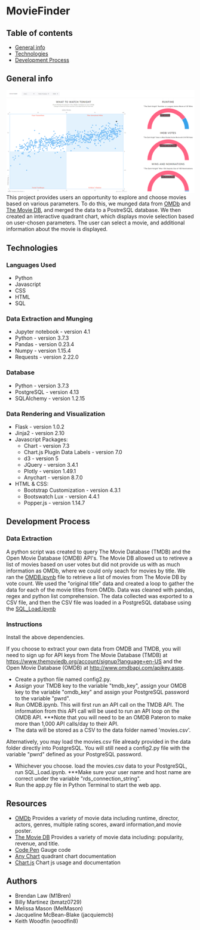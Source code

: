 # MovieFinder

## Table of contents

* [General info](#general-info)
* [Technologies](#technologies)
* [Development Process](#development-process)

## General info
![webpage](static/images/webpage.png)
This project provides users an opportunity to explore and choose movies based on various parameters. To do this, we munged data from [OMDb](http://www.omdbapi.com/) and [The Movie DB](https://www.themoviedb.org/?language=en-US), and merged the data to a PostreSQL database. We then created an interactive quadrant chart, which displays movie selection based on user-chosen parameters. The user can select a movie, and additional information about the movie is displayed.

## Technologies

### Languages Used

* Python
* Javascript
* CSS
* HTML
* SQL

### Data Extraction and Munging

* Jupyter notebook - version 4.1
* Python - version 3.7.3
* Pandas - version 0.23.4
* Numpy - version 1.15.4
* Requests - version 2.22.0


### Database

* Python - version 3.7.3
* PostgreSQL - version 4.13
* SQLAlchemy - version 1.2.15


### Data Rendering and Visualization

* Flask - version 1.0.2
* Jinja2 - version 2.10
* Javascript Packages:
  * Chart - version 7.3
  * Chart.js Plugin Data Labels - version 7.0
  * d3 - version 5
  * JQuery - version 3.4.1
  * Plotly - version 1.49.1
  * Anychart - version 8.7.0
* HTML & CSS:
  * Bootstrap Customization - version 4.3.1
  * Bootswatch Lux - version 4.4.1
  * Popper.js - version 1.14.7

## Development Process

### Data Extraction

A python script was created to query The Movie Database (TMDB) and  the Open Movie Database (OMDB) API's. The Movie DB allowed us to retireve a list of movies based on user votes but did not provide us with as much information as OMDb, where we could only seach for movies by title. We ran the [OMDB.ipynb](../master/OMDB.ipynb) file to retrieve a list of movies from The Movie DB by vote count.  We used the "original title" data and created a loop to gather the data for each of the movie titles from OMDb. Data was cleaned with pandas, regex and python list comprehension. The data collected was exported to a CSV file, and then the CSV file was loaded in a PostgreSQL database using the [SQL_Load.ipynb](../master/SQL_Load.ipynb)

### Instructions
Install the above dependencies. 

If you choose to extract your own data from OMDB and TMDB, you will need to sign up for API keys from The Movie Database (TMDB) at https://www.themoviedb.org/account/signup?language=en-US and the Open Movie Database (OMDB) at http://www.omdbapi.com/apikey.aspx.
* Create a python file named config2.py. 
* Assign your TMDB key to the variable "tmdb_key", assign your OMDB key to the variable "omdb_key" and assign your PostgreSQL password to the variable "pwrd".
* Run OMDB.ipynb. This will first run an API call on the TMDB API. The information from this API call will be used to run an API loop on the OMDB API. ***Note that you will need to be an OMDB Pateron to make more than 1,000 API calls/day to their API.
* The data will be stored as a CSV to the data folder named 'movies.csv'. 

Alternatively, you may load the movies.csv file already provided in the data folder directly into PostgreSQL.  You will still need a config2.py file with the variable "pwrd" defined as your PostgreSQL password.
* Whichever you choose. load the movies.csv data to your PostgreSQL, run SQL_Load.ipynb. ***Make sure your user name and host name are correct under the variable "rds_connection_string".
* Run the app.py file in Python Terminal to start the web app. 


## Resources

* [OMDb](http://www.omdbapi.com/) Provides a variety of movie data including runtime, director, actors, genres, multiple rating scores, award information,and  movie poster.
* [The Movie DB](https://www.themoviedb.org/?language=en-US) Provides a variety of movie data including: popularity, revenue, and title.
* [Code Pen](https://codepen.io/patxipierce/pen/oyeNMj) Gauge code
* [Any Chart](https://www.anychart.com/) quadrant chart documentation
* [Chart.js](https://www.chartjs.org/) Chart js usage and documentation

## Authors
* Brendan Law (M1Bren)
* Billy Martinez (bmatz0729)
* Melissa Mason (MelMason)
* Jacqueline McBean-Blake (jacquiemcb)
* Keith Woodfin (woodfin8)

